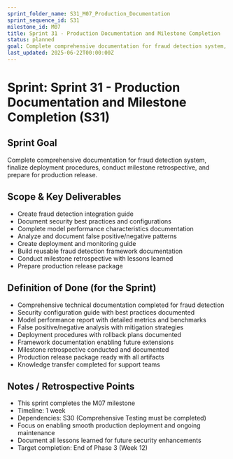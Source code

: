 ```yaml
---
sprint_folder_name: S31_M07_Production_Documentation
sprint_sequence_id: S31
milestone_id: M07
title: Sprint 31 - Production Documentation and Milestone Completion
status: planned
goal: Complete comprehensive documentation for fraud detection system, finalize deployment procedures, conduct milestone retrospective, and prepare for production release.
last_updated: 2025-06-22T00:00:00Z
---
```


# Sprint: Sprint 31 - Production Documentation and Milestone Completion (S31)

## Sprint Goal
Complete comprehensive documentation for fraud detection system, finalize deployment procedures, conduct milestone retrospective, and prepare for production release.

## Scope & Key Deliverables
- Create fraud detection integration guide
- Document security best practices and configurations
- Complete model performance characteristics documentation
- Analyze and document false positive/negative patterns
- Create deployment and monitoring guide
- Build reusable fraud detection framework documentation
- Conduct milestone retrospective with lessons learned
- Prepare production release package

## Definition of Done (for the Sprint)
- Comprehensive technical documentation completed for fraud detection
- Security configuration guide with best practices documented
- Model performance report with detailed metrics and benchmarks
- False positive/negative analysis with mitigation strategies
- Deployment procedures with rollback plans documented
- Framework documentation enabling future extensions
- Milestone retrospective conducted and documented
- Production release package ready with all artifacts
- Knowledge transfer completed for support teams

## Notes / Retrospective Points
- This sprint completes the M07 milestone
- Timeline: 1 week
- Dependencies: S30 (Comprehensive Testing must be completed)
- Focus on enabling smooth production deployment and ongoing maintenance
- Document all lessons learned for future security enhancements
- Target completion: End of Phase 3 (Week 12)